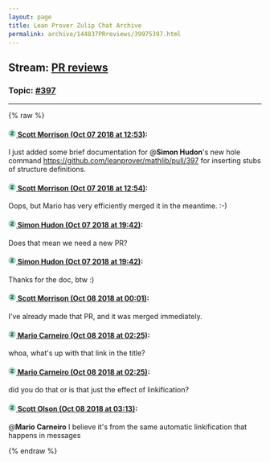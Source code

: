 ```yaml
---
layout: page
title: Lean Prover Zulip Chat Archive 
permalink: archive/144837PRreviews/39975397.html
---
```


## Stream: [PR reviews](index.html)
### Topic: [#397](39975397.html)

---


{% raw %}
#### [![Click to go to Zulip](../../assets/img/zulip2.png) Scott Morrison (Oct 07 2018 at 12:53)](https://leanprover.zulipchat.com/#narrow/stream/144837-PR%20reviews/topic/%23397/near/135348355):
I just added some brief documentation for @**Simon Hudon**'s new hole command https://github.com/leanprover/mathlib/pull/397 for inserting stubs of structure definitions.

#### [![Click to go to Zulip](../../assets/img/zulip2.png) Scott Morrison (Oct 07 2018 at 12:54)](https://leanprover.zulipchat.com/#narrow/stream/144837-PR%20reviews/topic/%23397/near/135348394):
Oops, but Mario has very efficiently merged it in the meantime. :-)

#### [![Click to go to Zulip](../../assets/img/zulip2.png) Simon Hudon (Oct 07 2018 at 19:42)](https://leanprover.zulipchat.com/#narrow/stream/144837-PR%20reviews/topic/%23397/near/135360134):
Does that mean we need a new PR?

#### [![Click to go to Zulip](../../assets/img/zulip2.png) Simon Hudon (Oct 07 2018 at 19:42)](https://leanprover.zulipchat.com/#narrow/stream/144837-PR%20reviews/topic/%23397/near/135360136):
Thanks for the doc, btw :)

#### [![Click to go to Zulip](../../assets/img/zulip2.png) Scott Morrison (Oct 08 2018 at 00:01)](https://leanprover.zulipchat.com/#narrow/stream/144837-PR%20reviews/topic/%23397/near/135367398):
I've already made that PR, and it was merged immediately.

#### [![Click to go to Zulip](../../assets/img/zulip2.png) Mario Carneiro (Oct 08 2018 at 02:25)](https://leanprover.zulipchat.com/#narrow/stream/144837-PR%20reviews/topic/%23397/near/135371793):
whoa, what's up with that link in the title?

#### [![Click to go to Zulip](../../assets/img/zulip2.png) Mario Carneiro (Oct 08 2018 at 02:25)](https://leanprover.zulipchat.com/#narrow/stream/144837-PR%20reviews/topic/%23397/near/135371796):
did you do that or is that just the effect of linkification?

#### [![Click to go to Zulip](../../assets/img/zulip2.png) Scott Olson (Oct 08 2018 at 03:13)](https://leanprover.zulipchat.com/#narrow/stream/144837-PR%20reviews/topic/%23397/near/135373271):
@**Mario Carneiro** I believe it's from the same automatic linkification that happens in messages


{% endraw %}
